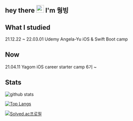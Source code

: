 

## hey there <img src="https://media.giphy.com/media/hvRJCLFzcasrR4ia7z/giphy.gif" width="25px"> I'm 웡빙

## What I studied
21.12.22 ~ 22.03.01 Udemy Angela-Yu iOS & Swift Boot camp 

## Now
21.04.11 Yagom iOS career starter camp 6기 ~

## Stats
![github stats](https://github-readme-stats.vercel.app/api?username=wongbingg&show_icons=true&theme=swift)




[![Top Langs](https://github-readme-stats.vercel.app/api/top-langs/?username=wongbingg&exclude_repo=Window&layout=compact)](https://github.com/wongbingg/github-readme-stats)



[![Solved.ac프로필](http://mazassumnida.wtf/api/v2/generate_badge?boj=lwb112)](https://solved.ac/lwb112)


